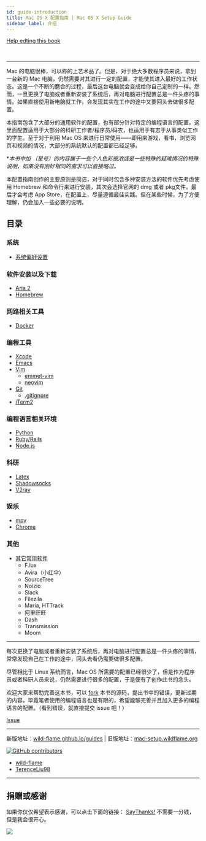```yaml
---
id: guide-introduction
title: Mac OS X 配置指南 | Mac OS X Setup Guide
sidebar_label: 介绍
---
```


<!-- Place this tag where you want the button to render. -->
<a class="github-button" href="https://github.com/wild-flame/mac-os-x-setup-guide/fork" data-icon="octicon-repo-forked" data-size="large" data-show-count="true" aria-label="Fork ntkme/github-buttons on GitHub">Help edting this book</a>


<br/>


---

Mac 的电脑很棒，可以称的上艺术品了。但是，对于绝大多数程序员来说，拿到一台新的 Mac 电脑，仍然需要对其进行一定的配置，才能使其进入最好的工作状态。这是一个不断的磨合的过程，最后这台电脑就会变成给你自己定制的一样。然而，一旦更换了电脑或者重新安装了系统后，再对电脑进行配置总是一件头疼的事情。如果直接使用新电脑就工作，会发现其实在工作的途中又要回头去做很多配置。

本指南包含了大部分的通用软件的配置，也有部分针对特定的编程语言的配置。这里面配置适用于大部分的科研工作者/程序员/码农，也适用于有志于从事类似工作的学生。至于对于利用 Mac OS 来进行日常使用——即用来游戏，看书，浏览网页和视频的情况，大部分的系统默认的配置都已经足够。 

<!-- 但本指南对于日常使用并非完全无用。尽管从整体上讲 Mac OS 的默认的设置已经相对合适了，但是仍有一些可以值得改进的细节，此种情况请酌情参考。 -->

**本书中加 *（星号）的内容属于一些个人色彩很浓或是一些特殊的疑难情况的特殊说明，如果没有刚好相同的需求可以直接略过。** 

本配置指南创作的主要原则是简洁，对于同时包含多种安装方法的软件优先考虑使用 Homebrew 和命令行来进行安装，其次会选择官网的 dmg 或者 pkg文件，最后才会考虑 App Store，在配置上，尽量遵循最佳实践。但在某些时候，为了方便理解，仍会加入一些必要的说明。


## 目录

### 系统

* [系统偏好设置](preference_and_settings/readme)

### 软件安装以及下载

* [Aria 2](aria_2/readme) 
* [Homebrew](homebrew)

### 网路相关工具

* [Docker](docker)

### 编程工具
* [Xcode](xcode)
* [Emacs](emacs)
* [Vim](vim)
  * [emmet-vim](vim/emmet-vim)
  * [neovim](vim/neovim)
* [Git](git)
   * [.gitignore](gitignore)
* [iTerm2](iTerm2/README) 

### 编程语言相关环境
* [Python](python)
* [Ruby/Rails](ruby)
* [Node.js](nodejs)

### 科研
* [Latex](latex)
* [Shadowsocks](shadowsocks)
* [V2ray](V2ray)

### 娱乐

* [mpv](mpv)
* [Chrome](chrome.md)

### 其他

* [其它常用软件](Others)
    - F.lux
    - Avira（小红伞）
    - SourceTree 
    - Noizio
    - Slack
    - Filezila
    - Maria, HTTrack
    - 阿里旺旺
    - Dash
    - Transmission
    - Moom

---

每次更换了电脑或者重新安装了系统后，再对电脑进行配置总是一件头疼的事情，常常发现自己在工作的途中，回头去看仍需要做很多配置。

尽管相比于 Linux 系统而言，Mac OS 所需要的配置已经很少了，但是作为程序员或者科研人员来说，仍然需要进行很多的配置，于是便有了创作此书的念头。

欢迎大家来帮助完善这本书，可以 [fork]( https://github.com/wild-flame/mac-os-x-setup-guide) 本书的源码，提出书中的错误，更新过期的内容，毕竟笔者使用的编程语言也是有限的，希望能够完善并且加入更多的编程语言的配置。（看到错误，就直接提交 issue 吧！）

<!-- Place this tag where you want the button to render. -->
<a class="github-button" href="https://github.com/wild-flame/mac-os-x-setup-guide/issues" data-icon="octicon-issue-opened" data-size="large" data-show-count="true" aria-label="Issue ntkme/github-buttons on GitHub">Issue</a>


---

新版地址：[wild-flame.github.io/guides](https://wild-flame.github.io/guides) | 旧版地址：[mac-setup.wildflame.org](http://mac-setup.wildflame.org/)

[![GitHub contributors](https://img.shields.io/github/contributors/wild-flame/mac-os-x-setup-guide.svg?style=for-the-badge)](https://github.com/wild-flame/mac-os-x-setup-guide/graphs/contributors)

- [wild-flame](http://github.com/wild-flame)
- [TerenceLiu98](http://github.com/TerenceLiu98)

---

## 捐赠或感谢

如果你仅仅希望表示感谢，可以点击下面的链接： [SayThanks!](https://saythanks.io/to/wild-flame) 不需要一分钱，但是我会很开心。

[![](https://img.shields.io/badge/Say%20Thanks-!-1EAEDB.svg?style=for-the-badge)](https://saythanks.io/to/wild-flame)


<!--iframe src="https://wild-flame.github.io/donate-page-plus/index.html" style="overflow-x:hidden;overflow-y:hidden; border:0xp none #fff; min-height:210px; width:100%;"  frameborder="0" scrolling="no"></iframe-->